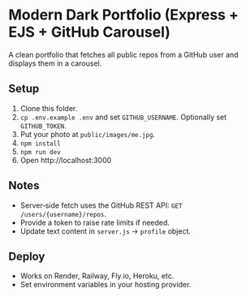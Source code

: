 # Modern Dark Portfolio (Express + EJS + GitHub Carousel)


A clean portfolio that fetches all public repos from a GitHub user and displays them in a carousel.


## Setup
1. Clone this folder.
2. `cp .env.example .env` and set `GITHUB_USERNAME`. Optionally set `GITHUB_TOKEN`.
3. Put your photo at `public/images/me.jpg`.
4. `npm install`
5. `npm run dev`
6. Open http://localhost:3000


## Notes
- Server‑side fetch uses the GitHub REST API: `GET /users/{username}/repos`.
- Provide a token to raise rate limits if needed.
- Update text content in `server.js` → `profile` object.


## Deploy
- Works on Render, Railway, Fly.io, Heroku, etc.
- Set environment variables in your hosting provider.